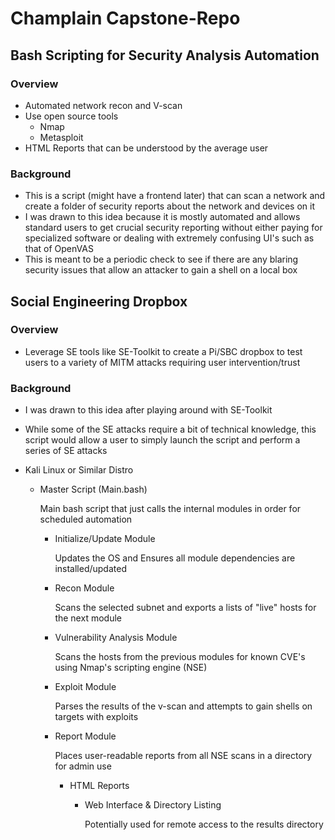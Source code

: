 # Champlain Capstone-Repo
## Bash Scripting for Security Analysis Automation
### Overview
* Automated network recon and V-scan
* Use open source tools
  * Nmap
  * Metasploit
* HTML Reports that can be understood by the average user
### Background
* This is a script (might have a frontend later) that can scan a network and create a folder of security reports about the network and devices on it
* I was drawn to this idea because it is mostly automated and allows standard users to get crucial security reporting without either paying for specialized software or dealing with extremely confusing UI's such as that of OpenVAS
* This is meant to be a periodic check to see if there are any blaring security issues that allow an attacker to gain a shell on a local box
## Social Engineering Dropbox
### Overview
* Leverage SE tools like SE-Toolkit to create a Pi/SBC dropbox to test users to a variety of MITM attacks requiring user intervention/trust
### Background
* I was drawn to this idea after playing around with SE-Toolkit
* While some of the SE attacks require a bit of technical knowledge, this script would allow a user to simply launch the script and perform a series of SE attacks






* Kali Linux or Similar Distro
	* Master Script (Main.bash)

		Main bash script that just calls the internal modules in order for scheduled automation
		* Initialize/Update Module

			Updates the OS and Ensures all module dependencies are installed/updated
		* Recon Module

			Scans the selected subnet and exports a lists of "live" hosts for the next module
		* Vulnerability Analysis Module

			Scans the hosts from the previous modules for known CVE's using Nmap's scripting engine (NSE)
		* Exploit Module

			Parses the results of the v-scan and attempts to gain shells on targets with exploits
		* Report Module

			Places user-readable reports from all NSE scans in a directory for admin use
			* HTML Reports
				* Web Interface & Directory Listing

					Potentially used for remote access to the results directory
